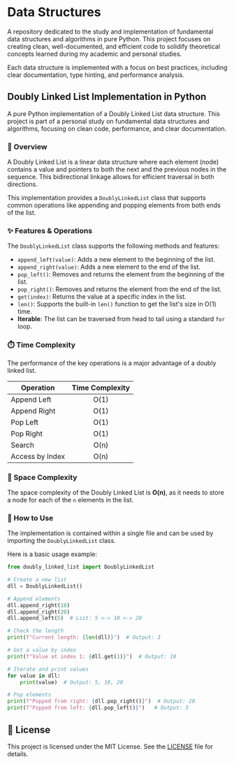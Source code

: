 # Data Structures

A repository dedicated to the study and implementation of fundamental data structures and algorithms in pure Python. This project focuses on creating clean, well-documented, and efficient code to solidify theoretical concepts learned during my academic and personal studies.

Each data structure is implemented with a focus on best practices, including clear documentation, type hinting, and performance analysis.

## Doubly Linked List Implementation in Python

A pure Python implementation of a Doubly Linked List data structure. This project is part of a personal study on fundamental data structures and algorithms, focusing on clean code, performance, and clear documentation.

### 📂 Overview

A Doubly Linked List is a linear data structure where each element (node) contains a value and pointers to both the next and the previous nodes in the sequence. This bidirectional linkage allows for efficient traversal in both directions.

This implementation provides a `DoublyLinkedList` class that supports common operations like appending and popping elements from both ends of the list.

### ✨ Features & Operations

The `DoublyLinkedList` class supports the following methods and features:

- `append_left(value)`: Adds a new element to the beginning of the list.
- `append_right(value)`: Adds a new element to the end of the list.
- `pop_left()`: Removes and returns the element from the beginning of the list.
- `pop_right()`: Removes and returns the element from the end of the list.
- `get(index)`: Returns the value at a specific index in the list.
- `len()`: Supports the built-in `len()` function to get the list's size in O(1) time.
- **Iterable**: The list can be traversed from head to tail using a standard `for` loop.

### ⏱️ Time Complexity

The performance of the key operations is a major advantage of a doubly linked list.

| Operation       | Time Complexity |
| --------------- | :-------------: |
| Append Left     |      O(1)       |
| Append Right    |      O(1)       |
| Pop Left        |      O(1)       |
| Pop Right       |      O(1)       |
| Search          |      O(n)       |
| Access by Index |      O(n)       |

### 💾 Space Complexity

The space complexity of the Doubly Linked List is **O(n)**, as it needs to store a node for each of the `n` elements in the list.

### 🚀 How to Use

The implementation is contained within a single file and can be used by importing the `DoublyLinkedList` class.

Here is a basic usage example:

```python
from doubly_linked_list import DoublyLinkedList

# Create a new list
dll = DoublyLinkedList()

# Append elements
dll.append_right(10)
dll.append_right(20)
dll.append_left(5)  # List: 5 <-> 10 <-> 20

# Check the length
print(f"Current length: {len(dll)}")  # Output: 3

# Get a value by index
print(f"Value at index 1: {dll.get(1)}")  # Output: 10

# Iterate and print values
for value in dll:
    print(value)  # Output: 5, 10, 20

# Pop elements
print(f"Popped from right: {dll.pop_right()}")  # Output: 20
print(f"Popped from left: {dll.pop_left()}")   # Output: 5
```

## 📜 License

This project is licensed under the MIT License. See the [LICENSE](LICENSE) file for details.
